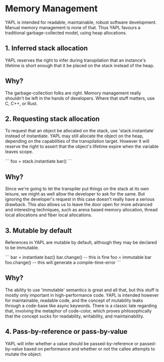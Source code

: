 # Memory Management

YAPL is intended for readable, maintainable, robust software development. Manual memory management is none of that. Thus YAPL favours a traditional garbage-collected model, using heap allocations.

## 1. Inferred stack allocation

YAPL reserves the right to infer during transpilation that an instance's lifetime is short enough that it be placed on the stack instead of the heap.

## Why?

The garbage-collection folks are right. Memory management really shouldn't be left in the hands of developers. Where that stuff matters, use C, C++, or Rust.

## 2. Requesting stack allocation

To request that an object be allocated on the stack, use 'stack.instantiate´ instead of ínstantiate. YAPL may still allocate the object on the heap,
depending on the capabilities of the transpilation target. However it will reserve the right to assert that the object's lifetime expire when the
variable leaves scope. 

´´´
foo = stack.instantiate bar()
´´´

## Why?

Since we're going to let the transpiler put things on the stack at its own leisure, we might as well allow the developer to ask for the same. But ignoring the developer's request in this case doesn't really have a serious drawback. This also allows us to leave the door open for more advanced and interesting techniques,
such as arena based memory allocation, thread local allocations and fiber local allocations.

## 3. Mutable by default

References in YAPL are mutable by default, although they may be declared to be immutable.

´´´
bar = instantiate baz()
bar.change() -- this is fine
foo = immutable bar
foo.change()  -- this will generate a compile-time-error
´´´

## Why?

The ability to use 'immutable' semantics is great and all that, but this stuff is mostly only important in high-performance code. YAPL is intended however for maintainable, readable code, and the concept of mutability leaks through a code-base like async keywords. There is a classic tale regarding that, involving the metaphor of code-color, which proves philosophically that the concept sucks for readability, writability, and maintainability. 

## 4. Pass-by-reference or pass-by-value

YAPL will infer whether a value should be passed-by-reference or passed-by-value based on performance and whether or not the callee attempts to mutate the object.

